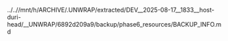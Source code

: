 ../..//mnt/h/ARCHIVE/.UNWRAP/extracted/DEV__2025-08-17__1833__host-duri-head/__UNWRAP/6892d209a9/backup/phase6_resources/BACKUP_INFO.md